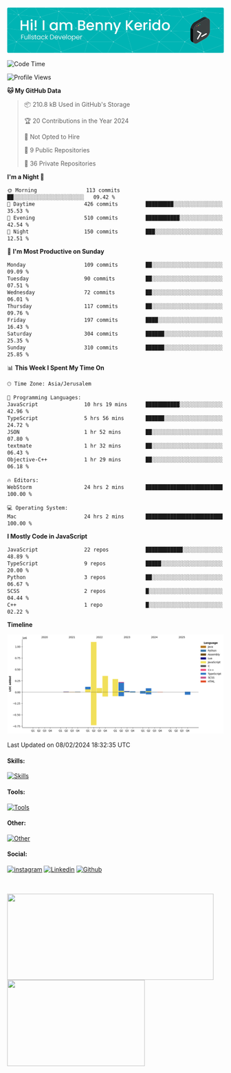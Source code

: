 ![Header](./header.png)


<!--START_SECTION:waka-->
![Code Time](http://img.shields.io/badge/Code%20Time-439%20hrs%2024%20mins-blue)

![Profile Views](http://img.shields.io/badge/Profile%20Views-0-blue)

**🐱 My GitHub Data** 

> 📦 210.8 kB Used in GitHub's Storage 
 > 
> 🏆 20 Contributions in the Year 2024
 > 
> 🚫 Not Opted to Hire
 > 
> 📜 9 Public Repositories 
 > 
> 🔑 36 Private Repositories 
 > 
**I'm a Night 🦉** 

```text
🌞 Morning                113 commits         ██░░░░░░░░░░░░░░░░░░░░░░░   09.42 % 
🌆 Daytime                426 commits         █████████░░░░░░░░░░░░░░░░   35.53 % 
🌃 Evening                510 commits         ███████████░░░░░░░░░░░░░░   42.54 % 
🌙 Night                  150 commits         ███░░░░░░░░░░░░░░░░░░░░░░   12.51 % 
```
📅 **I'm Most Productive on Sunday** 

```text
Monday                   109 commits         ██░░░░░░░░░░░░░░░░░░░░░░░   09.09 % 
Tuesday                  90 commits          ██░░░░░░░░░░░░░░░░░░░░░░░   07.51 % 
Wednesday                72 commits          ██░░░░░░░░░░░░░░░░░░░░░░░   06.01 % 
Thursday                 117 commits         ██░░░░░░░░░░░░░░░░░░░░░░░   09.76 % 
Friday                   197 commits         ████░░░░░░░░░░░░░░░░░░░░░   16.43 % 
Saturday                 304 commits         ██████░░░░░░░░░░░░░░░░░░░   25.35 % 
Sunday                   310 commits         ██████░░░░░░░░░░░░░░░░░░░   25.85 % 
```


📊 **This Week I Spent My Time On** 

```text
🕑︎ Time Zone: Asia/Jerusalem

💬 Programming Languages: 
JavaScript               10 hrs 19 mins      ███████████░░░░░░░░░░░░░░   42.96 % 
TypeScript               5 hrs 56 mins       ██████░░░░░░░░░░░░░░░░░░░   24.72 % 
JSON                     1 hr 52 mins        ██░░░░░░░░░░░░░░░░░░░░░░░   07.80 % 
textmate                 1 hr 32 mins        ██░░░░░░░░░░░░░░░░░░░░░░░   06.43 % 
Objective-C++            1 hr 29 mins        ██░░░░░░░░░░░░░░░░░░░░░░░   06.18 % 

🔥 Editors: 
WebStorm                 24 hrs 2 mins       █████████████████████████   100.00 % 

💻 Operating System: 
Mac                      24 hrs 2 mins       █████████████████████████   100.00 % 
```

**I Mostly Code in JavaScript** 

```text
JavaScript               22 repos            ████████████░░░░░░░░░░░░░   48.89 % 
TypeScript               9 repos             █████░░░░░░░░░░░░░░░░░░░░   20.00 % 
Python                   3 repos             ██░░░░░░░░░░░░░░░░░░░░░░░   06.67 % 
SCSS                     2 repos             █░░░░░░░░░░░░░░░░░░░░░░░░   04.44 % 
C++                      1 repo              █░░░░░░░░░░░░░░░░░░░░░░░░   02.22 % 
```



**Timeline**

![Lines of Code chart](https://raw.githubusercontent.com/bennykerido/bennykerido/main/assets/bar_graph.png)


 Last Updated on 08/02/2024 18:32:35 UTC
<!--END_SECTION:waka-->
#### Skills:
[![Skills](https://skillicons.dev/icons?i=js,ts,html,css,py&perline=5&theme=dark)](https://skillicons.dev)

#### Tools:
[![Tools](https://skillicons.dev/icons?i=react,nextjs,redux,nestjs,nodejs,express,sass,jquery&perline=5&theme=dark)](https://skillicons.dev)

#### Other:
[![Other](https://skillicons.dev/icons?i=bun,git,firebase,idea,postman,netlify,mongodb,materialui,figma,docker,eclipse,ps,ai,xd&perline=5&theme=dark)](https://skillicons.dev)

#### Social:
[![instagram](https://skillicons.dev/icons?i=instagram&perline=5&theme=dark)](https://www.instagram.com/bennykerido)
[![Linkedin](https://skillicons.dev/icons?i=linkedin&perline=5&theme=dark)](https://www.linkedin.com/in/bennykerido)
[![Github](https://skillicons.dev/icons?i=github&perline=5&theme=dark)](https://www.github.com/bennykerido)

<br/>
<br/>

<a href="https://github.com/bennykerido">
  <img height=200 width=480 align="center" src="https://github-readme-stats.vercel.app/api?username=bennykerido&hide=prs,contribs&show_icons=true&card_width=320" />
</a>
<a href="https://github.com/bennykerido">
  <img height=200 width=320 align="center" src="https://github-readme-stats.vercel.app/api/top-langs/?username=bennykerido&layout=compact&card_width=320" />
</a>

